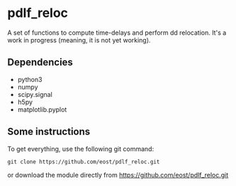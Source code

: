 # pdlf_reloc
A set of functions to compute time-delays and perform dd relocation.
It's a work in progress (meaning, it is not yet working).

## Dependencies
- python3
- numpy
- scipy.signal
- h5py
- matplotlib.pyplot

## Some instructions
To get everything, use the following git command:
```
git clone https://github.com/eost/pdlf_reloc.git
```
or download the module directly from https://github.com/eost/pdlf_reloc.git

